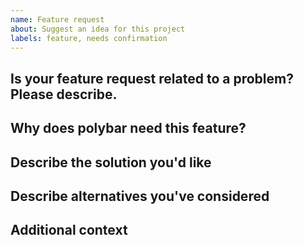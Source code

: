 ```yaml
---
name: Feature request
about: Suggest an idea for this project
labels: feature, needs confirmation
---
```


## Is your feature request related to a problem? Please describe.
<!-- A clear and concise description of what the problem is. Ex. I'm always frustrated when [...] -->

## Why does polybar need this feature?
<!-- Describe why this feature would be useful to a large percentage of users (You need to convince us). -->

## Describe the solution you'd like
<!-- A clear and concise description of how your solution would work. This includes possible config options that should be added. -->

## Describe alternatives you've considered
<!-- A clear and concise description of any alternative solutions or features you've considered, if any. -->

## Additional context
<!-- Add any other context or screenshots about the feature request here. -->
